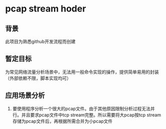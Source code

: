 # pcap stream hoder
## 背景
  此项目为熟悉github开发流程而创建

## 暂定目标
  为常见网络流量分析场景中，无法用一般命令实现的操作，提供简单易用的封装（外部依赖不限，脚本实现均可）

## 应用场景分析
  1. 要使用程序分析一个很大的pcap文件。由于其他原因限制分析过程无法并行。并且要求pcap文件中tcp stream完整。所以需要将大pcap按tcp stream存储为pcap文件后，再根据所需合并为小pcap文件
